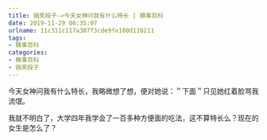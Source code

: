 ```yaml
---
title: 搞笑段子->今天女神问我有什么特长 | 糗事百科
date: 2019-11-29 06:35:07
urlname: 11c311c117a307f3cde9fe180d116211
tags: 
- 糗事百科
categories:
- 糗事百科
- 搞笑段子
---
```

今天女神问我有什么特长，我略微想了想，便对她说：＂下面＂只见她红着脸骂我流氓。

我就不明白了，大学四年我学会了一百多种方便面的吃法，这不算特长么？现在的女生是怎么了？


